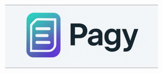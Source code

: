 <p align="center">
<img src="https://raw.githubusercontent.com/hayatkhan67/tes/main/logo.jpg" alt="Package Logo" />
</p>

